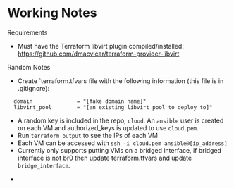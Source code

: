 # Working Notes

Requirements
* Must have the Terraform libvirt plugin compiled/installed: https://github.com/dmacvicar/terraform-provider-libvirt

Random Notes
* Create `terraform.tfvars file with the following information (this file is in .gitignore):
```
  domain              = "[fake domain name]"
  libvirt_pool        = "[an existing libvirt pool to deploy to]"
```

* A random key is included in the repo, `cloud`. An `ansible` user is created on each VM and authorized_keys is updated to use `cloud.pem`.
* Run `terraform output` to see the IPs of each VM
* Each VM can be accessed with `ssh -i cloud.pem ansible@[ip_address]`
* Currently only supports putting VMs on a bridged interface, if bridged interface is not br0 then update terraform.tfvars and update `bridge_interface`.



- 
